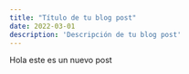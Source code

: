 ```yaml
---
title: "Título de tu blog post"
date: 2022-03-01
description: 'Descripción de tu blog post'
---
```


Hola este es un nuevo post
